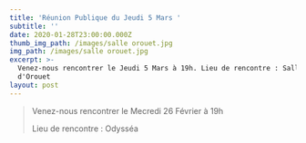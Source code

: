 ```yaml
---
title: 'Réunion Publique du Jeudi 5 Mars '
subtitle: ''
date: 2020-01-28T23:00:00.000Z
thumb_img_path: /images/salle orouet.jpg
img_path: /images/salle orouet.jpg
excerpt: >-
  Venez-nous rencontrer le Jeudi 5 Mars à 19h. Lieu de rencontre : Salle
  d'Orouet
layout: post
---
```

> Venez-nous rencontrer le Mecredi 26 Février à 19h
>
> Lieu de rencontre : Odysséa
